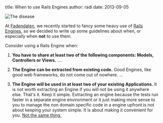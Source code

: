 title: When to use Rails Engines
author: radi
date: 2013-09-05

![The disease](http://clipartist.info/clipart/pligg/COLOURINGBOOK.ORG/ryanlerch_steam_train_engine-1331px.png "The disease")

At [Fadendaten][0], we recently started to fancy some heavy use of
[Rails Engines][1], so we decided to write up some guidelines about when, or
especially when **not** to use them.

Consider using a Rails Engine when:

1. **You have to share at least two of the following components: Models,
Controllers or Views.** ....

2. **The Engine can be extracted from existing code.** Good Engines,
like good web frameworks, do not come out of nowhere. ...

3. **The Engine will be used in at least two of your existing Applications.**
It is not worth extracting an Engine if you will not be using it anywhere
else. That's it. Keep it simple. Extracting an engine because the tests run
faster in a separate engine environment or it just making more sense to you
to manage the non domain specific code in a engine upfront is not about keeping
your system simple. It is about making it convenient for you.
[Not the same thing.][2]


[0]: http://www.fadendaten.ch
[1]: http://edgeguides.rubyonrails.org/engines.html
[2]: http://www.youtube.com/watch?v=rI8tNMsozo0
